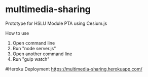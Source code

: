# multimedia-sharing
Prototype for HSLU Module PTA using Cesium.js

How to use
1. Open command line 
2. Run "node server.js"
3. Open another command line
4. Run "gulp watch"

#Heroku Deployment
https://multimedia-sharing.herokuapp.com/

